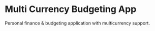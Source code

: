 # Multi Currency Budgeting App
Personal finance &amp; budgeting application with multicurrency support.
